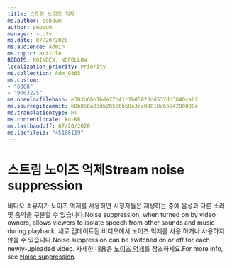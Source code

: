 ```yaml
---
title: 스트림 노이즈 억제
ms.author: pebaum
author: pebaum
manager: scotv
ms.date: 07/20/2020
ms.audience: Admin
ms.topic: article
ROBOTS: NOINDEX, NOFOLLOW
localization_priority: Priority
ms.collection: Adm_O365
ms.custom:
- "6068"
- "9003225"
ms.openlocfilehash: e383b6bb1bda77b41c1b05823dd537db3040cab2
ms.sourcegitcommit: b0b050a83db28566b68e3ec09810c6b94280008e
ms.translationtype: HT
ms.contentlocale: ko-KR
ms.lasthandoff: 07/20/2020
ms.locfileid: "45186119"
---
```

# <a name="stream-noise-suppression"></a><span data-ttu-id="b1fb8-102">스트림 노이즈 억제</span><span class="sxs-lookup"><span data-stu-id="b1fb8-102">Stream noise suppression</span></span>

<span data-ttu-id="b1fb8-103">비디오 소유자가 노이즈 억제를 사용하면 시청자들은 재생하는 중에 음성과 다른 소리 및 음악을 구분할 수 있습니다.</span><span class="sxs-lookup"><span data-stu-id="b1fb8-103">Noise suppression, when turned on by video owners, allows viewers to isolate speech from other sounds and music during playback.</span></span> <span data-ttu-id="b1fb8-104">새로 업데이트된 비디오에서 노이즈 억제를 사용 하거나 사용하지 않을 수 있습니다.</span><span class="sxs-lookup"><span data-stu-id="b1fb8-104">Noise suppression can be switched on or off for each newly-uploaded video.</span></span> <span data-ttu-id="b1fb8-105">자세한 내용은 [노이즈 억제](https://docs.microsoft.com/stream/noise-suppression)를 참조하세요.</span><span class="sxs-lookup"><span data-stu-id="b1fb8-105">For more info, see [Noise suppression](https://docs.microsoft.com/stream/noise-suppression).</span></span>
